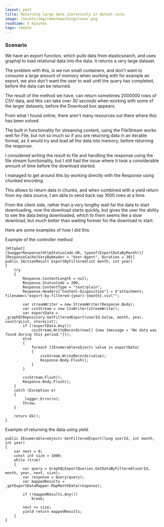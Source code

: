 ```yaml
---
layout: post
title: Returning large data iteratively in dotnet core.
image: /assets/img/remoteworking/cover.png
readtime: 5 minutes
tags: remote
---
```


### Scenario

We have an export function, which pulls data from elasticsearch, and uses graphql to load relational data into the data. It returns a very large dataset.

The problem with this, is we run small containers, and don't want to consume a large amount of memory when working with for example an export, we also don't want the user to wait until the query has completed, before the data can be returned.

The result of the method we have, can return sometimes 2000000 rows of CSV data, and this can take over 30 seconds when working with some of the larger datasets, before the Download box appears.

From what I found online, there aren't many resources out there where this has been solved.

The built in functionality for streaming content, using the FileStream works well for File, but not so much so if you are returning data in an iterable format, as it would try and load all the data into memory, before returning the response.

I considered writing the result to file and handling the response using the file stream functionality, but I still had the issue where it took a considerable amount of time before the download started.

I managed to get around this by working directly with the Response using chunked encoding.

This allows to return data in chunks, and when combined with a yield return from my data source, I am able to send back say 1000 rows at a time.

From the client side, rather than a very lengthy wait for the data to start downloading, now the download starts quickly, but gives the user the ability to see the data being downloaded, which to them seems like a slow download, but much better than waiting forever for the download to start.

Here are some examples of how I did this:


Example of the controller method

```
[HttpGet]
[SwaggerResponse(HttpStatusCode.OK, typeof(ExportDataByMonth))]
[ResponseCache(VaryByHeader = "User-Agent", Duration = 30)]
public IActionResult ExportByFiltered(int month, int year)
{
    try
    {
        Response.ContentLength = null;
        Response.StatusCode = 200;
        Response.ContentType = "text/plain";
        Response.Headers["Content-Disposition"] = $"attachment; filename=\"export-by-filtered-{year}-{month}.csv\"";
        
        var streamWriter = new StreamWriter(Response.Body);
        var csvStream = new CsvWriter(streamWriter);
        var exportData = _graphQlRepository.GetFilteredExport(userId.Value, month, year, countryList, storeList);
        if (!exportData.Any())
            csvStream.WriteRecords(new[] {new {message = "No data was found during this period."}});
        else
        {
            foreach (IEnumerable<object> value in exportData)
            {
                csvStream.WriteRecords(value);
                Response.Body.Flush();
            }
        }

        csvStream.Flush();
        Response.Body.Flush();
    }
    catch (Exception e)
    {
        _logger.Error(e);
        throw;
    }

    return Ok();
}
```

Example of returning the data using yield

```
public IEnumerable<object> GetFilteredExport(long userId, int month, int year)
{
    var next = 0;
    const int size = 1000;
    while (true)
    {
        var query = GraphQLExportQueries.GetDataByFiltered(userId, month, year, next, size);
        var response = Query(query);
        var mappedResults = _getExportDataMapper.MapMonthData(response);

        if (!mappedResults.Any())
            break;

        next += size;
        yield return mappedResults;
    }
}
```

<amp-img src="/assets/img/remoteworking/coffee.png"
  width="1362"
  height="816"
  layout="responsive">
</amp-img>
